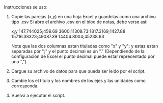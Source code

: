 Instrucciones se uso:
1. Copie las parejas (x,y) en una hoja Excel y guardelas como una archivo tipo .csv
   Si abre el archivo .csv en el bloc de notas, debe verse asi:

   x;y
147.744025;459.69
3600;11309.73
1817.3169;1427.88
15716.38323;49087.39
14404.8004;45238.93

   Note que las dos columnas estan tituladas como "x" y "y"; y estas estan separadas por ";" y el punto decimal es un "." (Dependiendo de la configuración de Excel el punto decimal puede estar reprecentado por una ",")

2. Cargue su archivo de datos para que pueda ser leido por el script.
3. Cambie los el titulo y los nombres de los ejes y las unidades como corresponda.
4. Vuelva a ejecutar el script.
